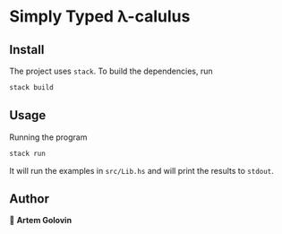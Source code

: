 # Simply Typed λ-calulus

## Install

The project uses `stack`. To build the dependencies, run

```sh
stack build
```

## Usage

Running the program

```sh
stack run
```

It will run the examples in `src/Lib.hs` and will print the results to `stdout`.

## Author

👤 **Artem Golovin**

